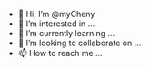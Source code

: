 - 👋 Hi, I’m @myCheny
- 👀 I’m interested in ...
- 🌱 I’m currently learning ...
- 💞️ I’m looking to collaborate on ...
- 📫 How to reach me ...

<!---
myCheny/myCheny is a ✨ special ✨ repository because its `README.md` (this file) appears on your GitHub profile.
You can click the Preview link to take a look at your changes.
--->
